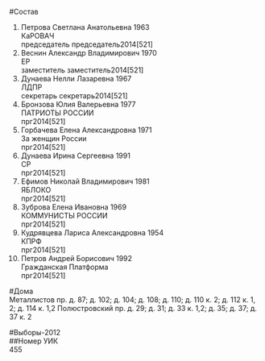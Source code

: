#Состав  
1. Петрова Светлана Анатольевна 1963  
    КаРОВАЧ  
    председатель председатель2014[521]  
2. Веснин Александр Владимирович 1970  
    ЕР  
    заместитель заместитель2014[521]  
3. Дунаева Нелли Лазаревна 1967  
    ЛДПР  
    секретарь секретарь2014[521]  
4. Бронзова Юлия Валерьевна 1977  
    ПАТРИОТЫ РОССИИ  
    прг2014[521]  
5. Горбачева Елена Александровна 1971  
    За женщин России  
    прг2014[521]  
6. Дунаева Ирина Сергеевна 1991  
    СР  
    прг2014[521]  
7. Ефимов Николай Владимирович 1981  
    ЯБЛОКО  
    прг2014[521]  
8. Зуброва Елена Ивановна 1969  
    КОММУНИСТЫ РОССИИ  
    прг2014[521]  
9. Кудрявцева Лариса Александровна 1954  
    КПРФ  
    прг2014[521]  
10. Петров Андрей Борисович 1992  
    Гражданская Платформа  
    прг2014[521]  
  
#Дома  
Металлистов пр. д. 87; д. 102; д. 104; д. 108; д. 110; д. 110 к. 2; д. 112 к. 1, 2; д. 114 к. 1,2 Полюстровский пр. д. 29; д. 31; д. 33 к. 1,2; д. 35; д. 37; д. 37 к. 2  
  
#Выборы-2012  
##Номер УИК  
455  
